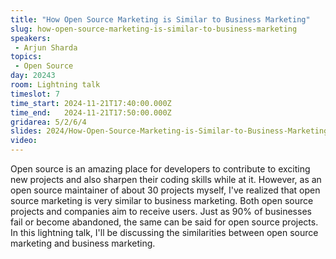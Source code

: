 ```yaml
---
title: "How Open Source Marketing is Similar to Business Marketing"
slug: how-open-source-marketing-is-similar-to-business-marketing
speakers:
 - Arjun Sharda
topics:
 - Open Source
day: 20243
room: Lightning talk
timeslot: 7
time_start: 2024-11-21T17:40:00.000Z
time_end:   2024-11-21T17:50:00.000Z
gridarea: 5/2/6/4
slides: 2024/How-Open-Source-Marketing-is-Similar-to-Business-Marketing.pdf
video: 
---
```


Open source is an amazing place for developers to contribute to exciting new projects and also sharpen their coding skills while at it. However, as an open source maintainer of about 30 projects myself, I've realized that open source marketing is very similar to business marketing. Both open source projects and companies aim to receive users. Just as 90% of businesses fail or become abandoned, the same can be said for open source projects. In this lightning talk, I'll be discussing the similarities between open source marketing and business marketing.